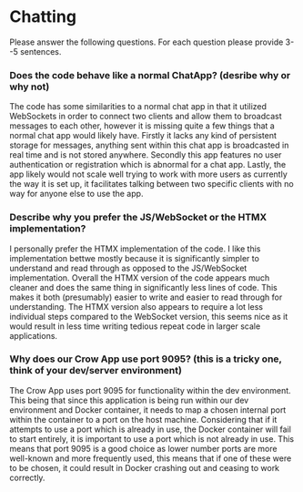 # Chatting

Please answer the following questions. For each question please provide 3--5 sentences.

### Does the code behave like a normal ChatApp? (desribe why or why not)

The code has some similarities to a normal chat app in that it utilized WebSockets in order to connect two clients and allow them to broadcast messages to each other, however it is missing quite a few things that a normal chat app would likely have. Firstly it lacks any kind of persistent storage for messages, anything sent within this chat app is broadcasted in real time and is not stored anywhere. Secondly this app features no user authentication or registration which is abnormal for a chat app. Lastly, the app likely would not scale well trying to work with more users as currently the way it is set up, it facilitates talking between two specific clients with no way for anyone else to use the app.

### Describe why you prefer the JS/WebSocket or the HTMX implementation?

I personally prefer the HTMX implementation of the code. I like this implementation bettwe mostly because it is significantly simpler to understand and read through as opposed to the JS/WebSocket implementation. Overall the HTMX version of the code appears much cleaner and does the same thing in significantly less lines of code. This makes it both (presumably) easier to write and easier to read through for understanding. The HTMX version also appears to require a lot less individual steps compared to the WebSocket version, this seems nice as it would result in less time writing tedious repeat code in larger scale applications.

### Why does our Crow App use port 9095? (this is a tricky one, think of your dev/server environment)

The Crow App uses port 9095 for functionality within the dev environment. This being that since this application is being run within our dev environment and Docker container, it needs to map a chosen internal port within the container to a port on the host machine. Considering that if it attempts to use a port which is already in use, the Docker container will fail to start entirely, it is important to use a port which is not already in use. This means that port 9095 is a good choice as lower number ports are more well-known and more frequently used, this means that if one of these were to be chosen, it could result in Docker crashing out and ceasing to work correctly.